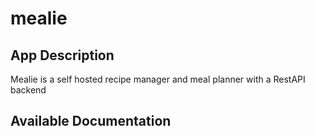 # mealie

## App Description

Mealie is a self hosted recipe manager and meal planner with a RestAPI backend

## Available Documentation

